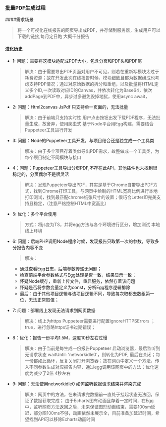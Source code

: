 ### 批量PDF生成过程

####需求场景
>将一个可视化在线报告的网页导出成PDF，并存储到服务器，生成用户可以下载的链接,每月定日跑 大概千分报告

#### 进化历史
- 1: 问题：需要将这模块适配成PDF大小，包含分页和PDF头和PDF尾
  > 解决：由于需要导出PDF页面对用户不可见，则若在重新写模块太过于耗费资源；故在开发此次在线报告时候，模块细致且都为数据组成也考虑支持PDF情况；通过对原始数据的拆分和重组，以及批量将HTML定义多个ID,一次读取对应ID的Canvas，并依次转化为Base64，依次addPage到PDF中，异步过多避免毁掉地狱，使用async await，

- 2: 问题：Html2canvas JsPdf 只支持单一页面的，无法批量
  > 解决：由于前端只支持实时性 用户点击按钮出发下载PDF程序，无法批量生成，故舍弃，使用爬虫式 基于Node平台用Egg构建，需要结合Puppeteer工具进行开发

- 3: 问题：Node的Puppeteer工具开发，与项目结合还是独立成一个工具类
  > 解决：由于多个项目存着类似导出PDF需求，故整做成一个工具类，为每个项目制定不同模块与接口

- 4：问题：Puppeteer工具导出分页PDF,不存在此API，其他插件也未找到很稳定的，分页偶尔不是很灵活
  > 解决：发现Puppeteer导出PDF，其实是基于Chrome自带导出PDF方式，找到Chrome打印工具，与网页中绘制的HTML宽高比例进行本地打印测试，找到最匹配chrome纸张尺寸的设置；很巧合Letter即完美支持且稳定，（注意严格控制HTML中宽高比）

- 5: 优化：多个平台使用
  > 方式：将js变为TS，并将egg方法与各个环境进行区分，增加测试 本地 线上环境

- 6: 问题：后端PHP调用Node程序时候，发现报告只取第一次的参数，导致多分报告内容不变
  > 解决：
    - 通过查看Egg日志，后端参数传递无问题；
    - 检查前端平台参数格式与Egg处理是否一致，结果显示一致；
    - 怀疑Node缓存，重新上传文件，重启服务，依然存着该问题
    - 怀疑是否将参数变量定义为const，分析Egg程序逻辑排除
    - 最后：由于其他项目逻辑与该项目逻辑不同，导致每次取都去数组第一位，无法正常取值；

- 7: 问题：部署线上发现无法请求到网页数据
  > 解决：线上为https Puppeteer需要进行配置ignoreHTTPSErrors ； true，进行忽略https证书过期错误；

- 8：优化：报告一份平均1.5M，速度10秒左右过慢
  > 解决：由于当前是每生成一份报告Puppeteer 启动浏览器，最后监听到无请求状态 waitUntil: 'networkidle0'，则转化为PDF, 最后在关闭；每一份都如此循环，反复关闭打开浏览器；故在网页中定义一个方法，传入不同参数生成对应报告内容，通过egg调用该网页中的方法；优化速度为减少了2倍 4秒左右

- 9: 问题：无法使用networkidle0 如何监听数据请求结束并渲染完成
  > 解决：网页中的方法，在未请求完数据前一直处于挂起状态无法回，保证了数据获取完成；
  由于Echarts图有动画且存着一定时间，在Egg中，监听网页方法返回之后，未来保证图形动画结束，需要100sm延迟，部分图100ms不够，动画依然未展示全，目前准备加延迟时间，希望找到API可以移除Echarts动画时间

